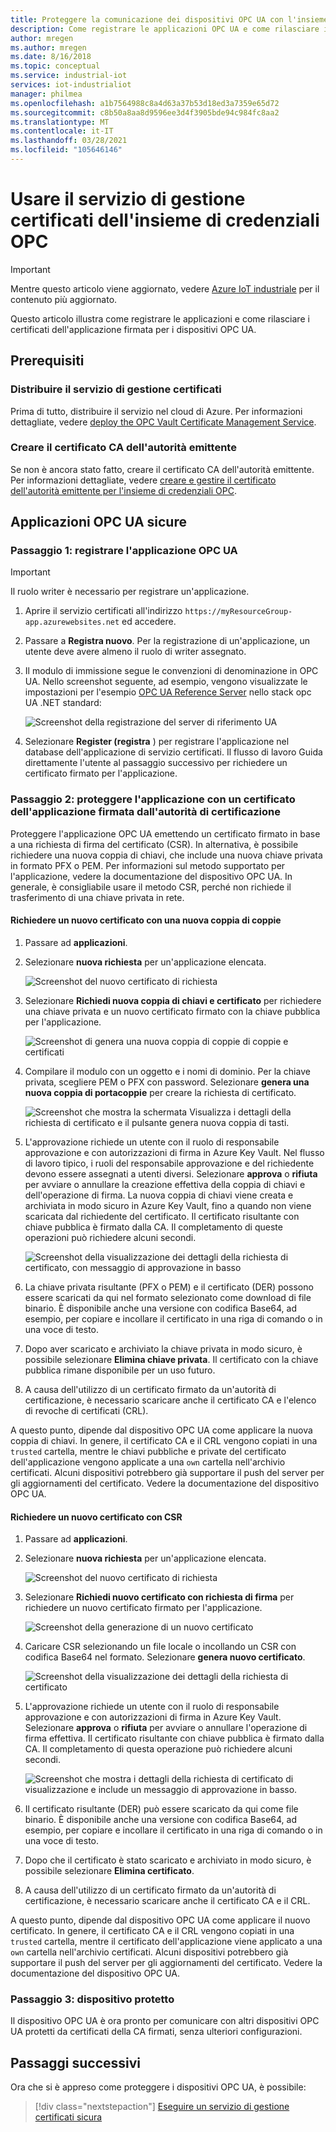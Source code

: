 ```yaml
---
title: Proteggere la comunicazione dei dispositivi OPC UA con l'insieme di credenziali OPC-Azure | Microsoft Docs
description: Come registrare le applicazioni OPC UA e come rilasciare i certificati dell'applicazione firmata per i dispositivi OPC UA con l'insieme di credenziali OPC.
author: mregen
ms.author: mregen
ms.date: 8/16/2018
ms.topic: conceptual
ms.service: industrial-iot
services: iot-industrialiot
manager: philmea
ms.openlocfilehash: a1b7564988c8a4d63a37b53d18ed3a7359e65d72
ms.sourcegitcommit: c8b50a8aa8d9596ee3d4f3905bde94c984fc8aa2
ms.translationtype: MT
ms.contentlocale: it-IT
ms.lasthandoff: 03/28/2021
ms.locfileid: "105646146"
---
```

# <a name="use-the-opc-vault-certificate-management-service"></a>Usare il servizio di gestione certificati dell'insieme di credenziali OPC

> [!IMPORTANT]
> Mentre questo articolo viene aggiornato, vedere [Azure IoT industriale](https://azure.github.io/Industrial-IoT/) per il contenuto più aggiornato.

Questo articolo illustra come registrare le applicazioni e come rilasciare i certificati dell'applicazione firmata per i dispositivi OPC UA.

## <a name="prerequisites"></a>Prerequisiti

### <a name="deploy-the-certificate-management-service"></a>Distribuire il servizio di gestione certificati

Prima di tutto, distribuire il servizio nel cloud di Azure. Per informazioni dettagliate, vedere [deploy the OPC Vault Certificate Management Service](howto-opc-vault-deploy.md).

### <a name="create-the-issuer-ca-certificate"></a>Creare il certificato CA dell'autorità emittente

Se non è ancora stato fatto, creare il certificato CA dell'autorità emittente. Per informazioni dettagliate, vedere [creare e gestire il certificato dell'autorità emittente per l'insieme di credenziali OPC](howto-opc-vault-manage.md).

## <a name="secure-opc-ua-applications"></a>Applicazioni OPC UA sicure

### <a name="step-1-register-your-opc-ua-application"></a>Passaggio 1: registrare l'applicazione OPC UA 

> [!IMPORTANT]
> Il ruolo writer è necessario per registrare un'applicazione.

1. Aprire il servizio certificati all'indirizzo `https://myResourceGroup-app.azurewebsites.net` ed accedere.
2. Passare a **Registra nuovo**. Per la registrazione di un'applicazione, un utente deve avere almeno il ruolo di writer assegnato.
2. Il modulo di immissione segue le convenzioni di denominazione in OPC UA. Nello screenshot seguente, ad esempio, vengono visualizzate le impostazioni per l'esempio [OPC UA Reference Server](https://github.com/OPCFoundation/UA-.NETStandard/tree/master/Applications/ReferenceServer) nello stack opc UA .NET standard:

   ![Screenshot della registrazione del server di riferimento UA](media/howto-opc-vault-secure/reference-server-registration.png "Registrazione server di riferimento UA")

5. Selezionare **Register (registra** ) per registrare l'applicazione nel database dell'applicazione di servizio certificati. Il flusso di lavoro Guida direttamente l'utente al passaggio successivo per richiedere un certificato firmato per l'applicazione.

### <a name="step-2-secure-your-application-with-a-ca-signed-application-certificate"></a>Passaggio 2: proteggere l'applicazione con un certificato dell'applicazione firmata dall'autorità di certificazione

Proteggere l'applicazione OPC UA emettendo un certificato firmato in base a una richiesta di firma del certificato (CSR). In alternativa, è possibile richiedere una nuova coppia di chiavi, che include una nuova chiave privata in formato PFX o PEM. Per informazioni sul metodo supportato per l'applicazione, vedere la documentazione del dispositivo OPC UA. In generale, è consigliabile usare il metodo CSR, perché non richiede il trasferimento di una chiave privata in rete.

#### <a name="request-a-new-certificate-with-a-new-keypair"></a>Richiedere un nuovo certificato con una nuova coppia di coppie

1. Passare ad **applicazioni**.
3. Selezionare **nuova richiesta** per un'applicazione elencata.

   ![Screenshot del nuovo certificato di richiesta](media/howto-opc-vault-secure/request-new-certificate.png "Richiedi nuovo certificato")

3. Selezionare **Richiedi nuova coppia di chiavi e certificato** per richiedere una chiave privata e un nuovo certificato firmato con la chiave pubblica per l'applicazione.

   ![Screenshot di genera una nuova coppia di coppie di coppie e certificati](media/howto-opc-vault-secure/generate-new-key-pair.png "Genera nuova coppia di chiavi")

4. Compilare il modulo con un oggetto e i nomi di dominio. Per la chiave privata, scegliere PEM o PFX con password. Selezionare **genera una nuova coppia di portacoppie** per creare la richiesta di certificato.

   ![Screenshot che mostra la schermata Visualizza i dettagli della richiesta di certificato e il pulsante genera nuova coppia di tasti.](media/howto-opc-vault-secure/approve-reject.png "Approva certificato")

5. L'approvazione richiede un utente con il ruolo di responsabile approvazione e con autorizzazioni di firma in Azure Key Vault. Nel flusso di lavoro tipico, i ruoli del responsabile approvazione e del richiedente devono essere assegnati a utenti diversi. Selezionare **approva** o **rifiuta** per avviare o annullare la creazione effettiva della coppia di chiavi e dell'operazione di firma. La nuova coppia di chiavi viene creata e archiviata in modo sicuro in Azure Key Vault, fino a quando non viene scaricata dal richiedente del certificato. Il certificato risultante con chiave pubblica è firmato dalla CA. Il completamento di queste operazioni può richiedere alcuni secondi.

   ![Screenshot della visualizzazione dei dettagli della richiesta di certificato, con messaggio di approvazione in basso](media/howto-opc-vault-secure/view-key-pair.png "Visualizzazione della coppia di chiavi")

7. La chiave privata risultante (PFX o PEM) e il certificato (DER) possono essere scaricati da qui nel formato selezionato come download di file binario. È disponibile anche una versione con codifica Base64, ad esempio, per copiare e incollare il certificato in una riga di comando o in una voce di testo. 
8. Dopo aver scaricato e archiviato la chiave privata in modo sicuro, è possibile selezionare **Elimina chiave privata**. Il certificato con la chiave pubblica rimane disponibile per un uso futuro.
9. A causa dell'utilizzo di un certificato firmato da un'autorità di certificazione, è necessario scaricare anche il certificato CA e l'elenco di revoche di certificati (CRL).

A questo punto, dipende dal dispositivo OPC UA come applicare la nuova coppia di chiavi. In genere, il certificato CA e il CRL vengono copiati in una `trusted` cartella, mentre le chiavi pubbliche e private del certificato dell'applicazione vengono applicate a una `own` cartella nell'archivio certificati. Alcuni dispositivi potrebbero già supportare il push del server per gli aggiornamenti del certificato. Vedere la documentazione del dispositivo OPC UA.

#### <a name="request-a-new-certificate-with-a-csr"></a>Richiedere un nuovo certificato con CSR 

1. Passare ad **applicazioni**.
3. Selezionare **nuova richiesta** per un'applicazione elencata.

   ![Screenshot del nuovo certificato di richiesta](media/howto-opc-vault-secure/request-new-certificate.png "Richiedi nuovo certificato")

3. Selezionare **Richiedi nuovo certificato con richiesta di firma** per richiedere un nuovo certificato firmato per l'applicazione.

   ![Screenshot della generazione di un nuovo certificato](media/howto-opc-vault-secure/generate-new-certificate.png "Genera nuovo certificato")

4. Caricare CSR selezionando un file locale o incollando un CSR con codifica Base64 nel formato. Selezionare **genera nuovo certificato**.

   ![Screenshot della visualizzazione dei dettagli della richiesta di certificato](media/howto-opc-vault-secure/approve-reject-csr.png "Approva CSR")

5. L'approvazione richiede un utente con il ruolo di responsabile approvazione e con autorizzazioni di firma in Azure Key Vault. Selezionare **approva** o **rifiuta** per avviare o annullare l'operazione di firma effettiva. Il certificato risultante con chiave pubblica è firmato dalla CA. Il completamento di questa operazione può richiedere alcuni secondi.

   ![Screenshot che mostra i dettagli della richiesta di certificato di visualizzazione e include un messaggio di approvazione in basso.](media/howto-opc-vault-secure/view-cert-csr.png "View Certificate")

6. Il certificato risultante (DER) può essere scaricato da qui come file binario. È disponibile anche una versione con codifica Base64, ad esempio, per copiare e incollare il certificato in una riga di comando o in una voce di testo. 
10. Dopo che il certificato è stato scaricato e archiviato in modo sicuro, è possibile selezionare **Elimina certificato**.
11. A causa dell'utilizzo di un certificato firmato da un'autorità di certificazione, è necessario scaricare anche il certificato CA e il CRL.

A questo punto, dipende dal dispositivo OPC UA come applicare il nuovo certificato. In genere, il certificato CA e il CRL vengono copiati in una `trusted` cartella, mentre il certificato dell'applicazione viene applicato a una `own` cartella nell'archivio certificati. Alcuni dispositivi potrebbero già supportare il push del server per gli aggiornamenti del certificato. Vedere la documentazione del dispositivo OPC UA.

### <a name="step-3-device-secured"></a>Passaggio 3: dispositivo protetto

Il dispositivo OPC UA è ora pronto per comunicare con altri dispositivi OPC UA protetti da certificati della CA firmati, senza ulteriori configurazioni.

## <a name="next-steps"></a>Passaggi successivi

Ora che si è appreso come proteggere i dispositivi OPC UA, è possibile:

> [!div class="nextstepaction"]
> [Eseguire un servizio di gestione certificati sicura](howto-opc-vault-secure-ca.md)
